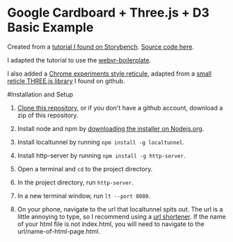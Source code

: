 # Google Cardboard + Three.js + D3 Basic Example

Created from a [tutorial I found on Storybench](http://www.storybench.org/how-to-make-a-simple-virtual-reality-data-visualization/). [Source code here](https://github.com/rogerkenny/3D-chart-tutorial). 

I adapted the tutorial to use the [webvr-boilerplate](https://github.com/borismus/webvr-boilerplate).  

I also added a [Chrome experiments style reticule](https://vr.chromeexperiments.com/), adapted from a [small reticle THREE.js library](https://github.com/GQPBJ/Reticulum) I found on github.

#Installation and Setup

1. [Clone this repository](https://help.github.com/articles/cloning-a-repository/), or if you don't have a github account, download a zip of this repository. 

2. Install node and npm by [downloading the installer on Nodejs.org](https://help.github.com/articles/cloning-a-repository/).

3. Install localtunnel by running `npm install -g localtunnel`.

4. Install http-server by running `npm install -g http-server`.

5. Open a terminal and `cd` to the project directory.

6. In the project directory, run `http-server`.

7. In a new terminal window, run `lt --port 8080`.

8. On your phone, navigate to the url that localtunnel spits out. The url is a little annoying to type, so I recommend using a [url shortener](http://shoutkey.com/). If the name of your html file is not index.html, you will need to navigate to the url/name-of-html-page.html.

